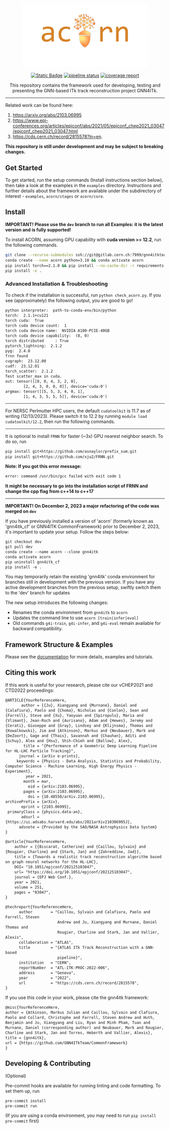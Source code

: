 <div align="center">


<img src="docs/media/acorn_logo_1.png" width="400px">

[![Static Badge](https://img.shields.io/badge/documentation-blue)](https://atlas-gnn-tracking.docs.cern.ch/)  [![pipeline status](https://gitlab.cern.ch/gnn4itkteam/commonframework/badges/dev/pipeline.svg)](https://gitlab.cern.ch/gnn4itkteam/commonframework/-/commits/dev) [![coverage report](https://gitlab.cern.ch/gnn4itkteam/commonframework/badges/dev/coverage.svg)](https://gitlab.cern.ch/gnn4itkteam/commonframework/-/commits/dev)

This repository contains the framework used for developing, testing and presenting the GNN-based ITk track reconstruction project GNN4ITk.

</div>

---

Related work can be found here:
1. https://arxiv.org/abs/2103.06995
2. https://www.epj-conferences.org/articles/epjconf/abs/2021/05/epjconf_chep2021_03047/epjconf_chep2021_03047.html
3. https://cds.cern.ch/record/2815578?ln=en.

**This repository is still under development and may be subject to breaking changes.**

## Get Started

To get started, run the setup commands (Install instructions section below), then take a look at the examples in the `examples` directory. Instructions and further details about the framework are available under the subdirectory of interest - `examples`, `acorn/stages` or `acorn/core`.

## Install

**IMPORTANT! Please use the `dev` branch to run all Examples: it is the latest version and is fully supported!**

To install ACORN, assuming GPU capability with **cuda version >= 12.2**, run the following commands. 

```bash
git clone --recurse-submodules ssh://git@gitlab.cern.ch:7999/gnn4itkteam/acorn.git && cd acorn
conda create --name acorn python=3.10 && conda activate acorn
pip install torch==2.1.0 && pip install --no-cache-dir -r requirements.txt
pip install -e .
```

### Advanced Installation & Troubleshooting

To check if the installation is successful, run `python check_acorn.py`. If you see (approximately) the following output, you are good to go!
```text
python interpreter:  path-to-conda-env/bin/python
torch:  2.1.1+cu121
torch cuda:  True
torch cuda device count:  1
torch cuda device name:  NVIDIA A100-PCIE-40GB
torch cuda device capability:  (8, 0)
torch distributed     : True
pytorch_lightning:  2.1.2
pyg:  2.4.0
frnn found
cugraph:  23.12.00
cudf:  23.12.01
torch_scatter:  2.1.2
Test scatter_max in cuda.
out: tensor([[0, 0, 4, 3, 2, 0],
        [2, 4, 3, 0, 0, 0]], device='cuda:0')
argmax: tensor([[5, 5, 3, 4, 0, 1],
        [1, 4, 3, 5, 5, 5]], device='cuda:0')
```

-----

For NERSC Perlmutter HPC users, the default `cudatoolkit` is 11.7 as of writing (12/13/2023). Please switch it to 12.2 by running `module load cudatoolkit/12.2`, then run the following commands.

-----

It is optional to install `FRNN` for faster (~3x) GPU nearest neighbor search. To do so, run
```bash
pip install git+https://github.com/asnaylor/prefix_sum.git
pip install git+https://github.com/xju2/FRNN.git
```

**Note: If you got this error message:**
```bash
error: command /usr/bin/gcc failed with exit code 1 
```
**It might be necessary to go into the installation script of FRNN and change the cpp flag from c++14 to c++17**

-----

**IMPORTANT! On December 2, 2023 a major refactoring of the code was merged on `dev`**

If you have previously installed a version of 'acorn' (formerly known as 'gnn4itk_cf' or GNN4ITK CommonFramework) prior to December 2, 2023, it's important to update your setup. Follow the steps below:

```
git checkout dev
git pull dev
conda create --name acorn --clone gnn4itk
conda activate acorn
pip uninstall gnn4itk_cf
pip install -e .
```

You may temporarily retain the existing 'gnn4itk' conda environment for branches still in development with the previous version. If you have any active development branches from the previous setup, swiftly switch them to the 'dev' branch for updates

The new setup introduces the following changes:

- Renames the conda environment from `gnn4itk` to `acorn`
- Updates the command line to use `acorn [train|infer|eval]`
- Old commands `g4i-train`, `g4i-infer`, and `g4i-eval` remain available for backward compatibility.

## Framework Structure & Examples

Please see the [documentation](https://atlas-gnn-tracking.docs.cern.ch/) for more details, examples and tutorials.

## Citing this work

If this work is useful for your research, please cite our vCHEP2021 and CTD2022 proceedings:

```
@ARTICLE{YourReferenceHere,
       author = {{Ju}, Xiangyang and {Murnane}, Daniel and {Calafiura}, Paolo and {Choma}, Nicholas and {Conlon}, Sean and {Farrell}, Steve and {Xu}, Yaoyuan and {Spiropulu}, Maria and {Vlimant}, Jean-Roch and {Aurisano}, Adam and {Hewes}, Jeremy and {Cerati}, Giuseppe and {Gray}, Lindsey and {Klijnsma}, Thomas and {Kowalkowski}, Jim and {Atkinson}, Markus and {Neubauer}, Mark and {DeZoort}, Gage and {Thais}, Savannah and {Chauhan}, Aditi and {Schuy}, Alex and {Hsu}, Shih-Chieh and {Ballow}, Alex},
        title = "{Performance of a Geometric Deep Learning Pipeline for HL-LHC Particle Tracking}",
      journal = {arXiv e-prints},
     keywords = {Physics - Data Analysis, Statistics and Probability, Computer Science - Machine Learning, High Energy Physics - Experiment},
         year = 2021,
        month = mar,
          eid = {arXiv:2103.06995},
        pages = {arXiv:2103.06995},
          doi = {10.48550/arXiv.2103.06995},
archivePrefix = {arXiv},
       eprint = {2103.06995},
 primaryClass = {physics.data-an},
       adsurl = {https://ui.adsabs.harvard.edu/abs/2021arXiv210306995J},
      adsnote = {Provided by the SAO/NASA Astrophysics Data System}
}
```

```
@article{YourReferenceHere,
	author = {{Biscarat, Catherine} and {Caillou, Sylvain} and {Rougier, Charline} and {Stark, Jan} and {Zahreddine, Jad}},
	title = {Towards a realistic track reconstruction algorithm based on graph neural networks for the HL-LHC},
	DOI= "10.1051/epjconf/202125103047",
	url= "https://doi.org/10.1051/epjconf/202125103047",
	journal = {EPJ Web Conf.},
	year = 2021,
	volume = 251,
	pages = "03047",
}
```
```
@techreport{YourReferenceHere,
      author        = "Caillou, Sylvain and Calafiura, Paolo and Farrell, Steven
                       Andrew and Ju, Xiangyang and Murnane, Daniel Thomas and
                       Rougier, Charline and Stark, Jan and Vallier, Alexis",
      collaboration = "ATLAS",
      title         = "{ATLAS ITk Track Reconstruction with a GNN-based
                       pipeline}",
      institution   = "CERN",
      reportNumber  = "ATL-ITK-PROC-2022-006",
      address       = "Geneva",
      year          = "2022",
      url           = "https://cds.cern.ch/record/2815578",
}
```

If you use this code in your work, please cite the gnn4itk framework:

```
@misc{YourReferenceHere,
author = {Atkinson, Markus Julian and Caillou, Sylvain and Clafiura, Paolo and Collard, Christophe and Farrell, Steven Andrew and Huth, Benjamin and Ju, Xiangyang and Liu, Ryan and Minh Pham, Tuan and Murnane, Daniel (corresponding author) and Neubauer, Mark and Rougier, Charline and Stark, Jan and Torres, Heberth and Vallier, Alexis},
title = {gnn4itk},
url = {https://github.com/GNN4ITkTeam/CommonFramework}
}
```

## Developing & Contributing

(Optional)

Pre-commit hooks are available for running linting and code formatting. To set them up, run

```
pre-commit install
pre-commit run
```

(If you are using a conda environment, you may need to run `pip install pre-commit` first)